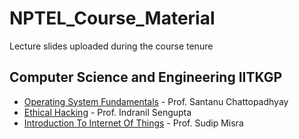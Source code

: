   
# NPTEL_Course_Material
Lecture slides uploaded during the course tenure 

## Computer Science and Engineering IITKGP

* [Operating System Fundamentals](https://nptel.ac.in/courses/106/105/106105214/) - Prof. Santanu Chattopadhyay	
* [Ethical Hacking](https://nptel.ac.in/courses/106/105/106105217/) - Prof. Indranil Sengupta
* [Introduction To Internet Of Things](https://nptel.ac.in/courses/106/105/106105166) - Prof. Sudip Misra

